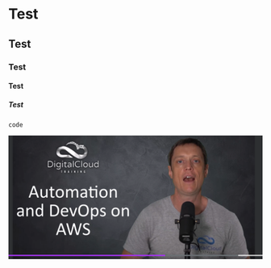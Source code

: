 # Test  
## Test  
### Test  
#### Test  
##### Test  

```
code
```

![automation](./Images/image.png)

